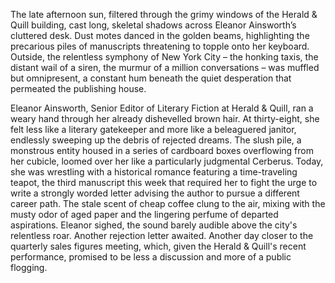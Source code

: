 The late afternoon sun, filtered through the grimy windows of the Herald & Quill building, cast long, skeletal shadows across Eleanor Ainsworth’s cluttered desk. Dust motes danced in the golden beams, highlighting the precarious piles of manuscripts threatening to topple onto her keyboard. Outside, the relentless symphony of New York City – the honking taxis, the distant wail of a siren, the murmur of a million conversations – was muffled but omnipresent, a constant hum beneath the quiet desperation that permeated the publishing house.

Eleanor Ainsworth, Senior Editor of Literary Fiction at Herald & Quill, ran a weary hand through her already dishevelled brown hair. At thirty-eight, she felt less like a literary gatekeeper and more like a beleaguered janitor, endlessly sweeping up the debris of rejected dreams. The slush pile, a monstrous entity housed in a series of cardboard boxes overflowing from her cubicle, loomed over her like a particularly judgmental Cerberus. Today, she was wrestling with a historical romance featuring a time-traveling teapot, the third manuscript this week that required her to fight the urge to write a strongly worded letter advising the author to pursue a different career path. The stale scent of cheap coffee clung to the air, mixing with the musty odor of aged paper and the lingering perfume of departed aspirations. Eleanor sighed, the sound barely audible above the city's relentless roar. Another rejection letter awaited. Another day closer to the quarterly sales figures meeting, which, given the Herald & Quill's recent performance, promised to be less a discussion and more of a public flogging.
